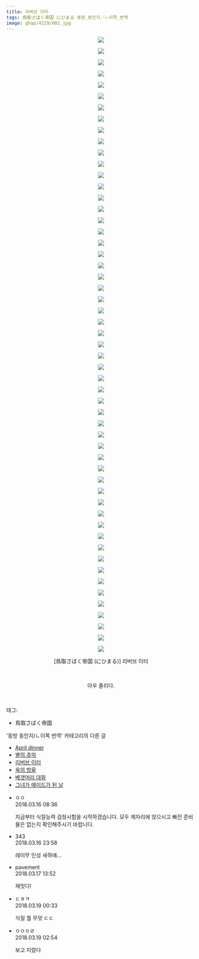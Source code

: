 ```yaml
---
title: 리버브 이터
tags: 鳥取さばく帝国 にひまる 동방_동인지／ㄴ이쪽_번역
image: ghap/4229/001.jpg
---
```

<div class="article">
<p style="text-align: center; clear: none; float: none;"><img src="{{ site.nasurl }}/ghap/4229/001.jpg"/></p>
<p style="text-align: center; clear: none; float: none;"><img src="{{ site.nasurl }}/ghap/4229/002.jpg"/></p>
<p style="text-align: center; clear: none; float: none;"><img src="{{ site.nasurl }}/ghap/4229/003.jpg"/></p>
<p style="text-align: center; clear: none; float: none;"><img src="{{ site.nasurl }}/ghap/4229/004.jpg"/></p>
<p style="text-align: center; clear: none; float: none;"><img src="{{ site.nasurl }}/ghap/4229/005.jpg"/></p>
<p style="text-align: center; clear: none; float: none;"><img src="{{ site.nasurl }}/ghap/4229/006.jpg"/></p>
<p style="text-align: center; clear: none; float: none;"><img src="{{ site.nasurl }}/ghap/4229/007.jpg"/></p>
<p style="text-align: center; clear: none; float: none;"><img src="{{ site.nasurl }}/ghap/4229/008.jpg"/></p>
<p style="text-align: center; clear: none; float: none;"><img src="{{ site.nasurl }}/ghap/4229/009.jpg"/></p>
<p style="text-align: center; clear: none; float: none;"><img src="{{ site.nasurl }}/ghap/4229/010.jpg"/></p>
<p style="text-align: center; clear: none; float: none;"><img src="{{ site.nasurl }}/ghap/4229/011.jpg"/></p>
<p style="text-align: center; clear: none; float: none;"><img src="{{ site.nasurl }}/ghap/4229/012.jpg"/></p>
<p style="text-align: center; clear: none; float: none;"><img src="{{ site.nasurl }}/ghap/4229/013.jpg"/></p>
<p style="text-align: center; clear: none; float: none;"><img src="{{ site.nasurl }}/ghap/4229/014.jpg"/></p>
<p style="text-align: center; clear: none; float: none;"><img src="{{ site.nasurl }}/ghap/4229/015.jpg"/></p>
<p style="text-align: center; clear: none; float: none;"><img src="{{ site.nasurl }}/ghap/4229/016.jpg"/></p>
<p style="text-align: center; clear: none; float: none;"><img src="{{ site.nasurl }}/ghap/4229/017.jpg"/></p>
<p style="text-align: center; clear: none; float: none;"><img src="{{ site.nasurl }}/ghap/4229/018.jpg"/></p>
<p style="text-align: center; clear: none; float: none;"><img src="{{ site.nasurl }}/ghap/4229/019.jpg"/></p>
<p style="text-align: center; clear: none; float: none;"><img src="{{ site.nasurl }}/ghap/4229/020.jpg"/></p>
<p style="text-align: center; clear: none; float: none;"><img src="{{ site.nasurl }}/ghap/4229/021.jpg"/></p>
<p style="text-align: center; clear: none; float: none;"><img src="{{ site.nasurl }}/ghap/4229/022.jpg"/></p>
<p style="text-align: center; clear: none; float: none;"><img src="{{ site.nasurl }}/ghap/4229/023.jpg"/></p>
<p style="text-align: center; clear: none; float: none;"><img src="{{ site.nasurl }}/ghap/4229/024.jpg"/></p>
<p style="text-align: center; clear: none; float: none;"><img src="{{ site.nasurl }}/ghap/4229/025.jpg"/></p>
<p style="text-align: center; clear: none; float: none;"><img src="{{ site.nasurl }}/ghap/4229/026.jpg"/></p>
<p style="text-align: center; clear: none; float: none;"><img src="{{ site.nasurl }}/ghap/4229/027.jpg"/></p>
<p style="text-align: center; clear: none; float: none;"><img src="{{ site.nasurl }}/ghap/4229/028.jpg"/></p>
<p style="text-align: center; clear: none; float: none;"><img src="{{ site.nasurl }}/ghap/4229/029.jpg"/></p>
<p style="text-align: center; clear: none; float: none;"><img src="{{ site.nasurl }}/ghap/4229/030.jpg"/></p>
<p style="text-align: center; clear: none; float: none;"><img src="{{ site.nasurl }}/ghap/4229/031.jpg"/></p>
<p style="text-align: center; clear: none; float: none;"><img src="{{ site.nasurl }}/ghap/4229/032.jpg"/></p>
<p style="text-align: center; clear: none; float: none;"><img src="{{ site.nasurl }}/ghap/4229/033.jpg"/></p>
<p style="text-align: center; clear: none; float: none;"><img src="{{ site.nasurl }}/ghap/4229/034.jpg"/></p>
<p style="text-align: center; clear: none; float: none;"><img src="{{ site.nasurl }}/ghap/4229/035.jpg"/></p>
<p style="text-align: center; clear: none; float: none;"><img src="{{ site.nasurl }}/ghap/4229/036.jpg"/></p>
<p style="text-align: center; clear: none; float: none;"><img src="{{ site.nasurl }}/ghap/4229/037.jpg"/></p>
<p style="text-align: center; clear: none; float: none;"><img src="{{ site.nasurl }}/ghap/4229/038.jpg"/></p>
<p style="text-align: center; clear: none; float: none;"><img src="{{ site.nasurl }}/ghap/4229/039.jpg"/></p>
<p style="text-align: center; clear: none; float: none;"><img src="{{ site.nasurl }}/ghap/4229/040.jpg"/></p>
<p style="text-align: center; clear: none; float: none;"><img src="{{ site.nasurl }}/ghap/4229/041.jpg"/></p>
<p style="text-align: center; clear: none; float: none;"><img src="{{ site.nasurl }}/ghap/4229/042.jpg"/></p>
<p style="text-align: center; clear: none; float: none;"><img src="{{ site.nasurl }}/ghap/4229/043.jpg"/></p>
<p style="text-align: center; clear: none; float: none;"><img src="{{ site.nasurl }}/ghap/4229/044.jpg"/></p>
<p style="text-align: center; clear: none; float: none;"><img src="{{ site.nasurl }}/ghap/4229/045.jpg"/></p>
<p style="text-align: center; clear: none; float: none;"><img src="{{ site.nasurl }}/ghap/4229/046.jpg"/></p>
<p style="text-align: center; clear: none; float: none;"><img src="{{ site.nasurl }}/ghap/4229/047.jpg"/></p>
<p style="text-align: center; clear: none; float: none;"><img src="{{ site.nasurl }}/ghap/4229/048.jpg"/></p>
<p style="text-align: center; clear: none; float: none;"><img src="{{ site.nasurl }}/ghap/4229/049.jpg"/></p>
<p style="text-align: center; clear: none; float: none;"><img src="{{ site.nasurl }}/ghap/4229/050.jpg"/></p>
<p style="text-align: center; clear: none; float: none;"><img src="{{ site.nasurl }}/ghap/4229/051.jpg"/></p>
<p style="text-align: center; clear: none; float: none;"><img src="{{ site.nasurl }}/ghap/4229/052.jpg"/></p>
<p style="text-align: center; clear: none; float: none;"><img src="{{ site.nasurl }}/ghap/4229/053.jpg"/></p>
<p style="text-align: center; clear: none; float: none;"><img src="{{ site.nasurl }}/ghap/4229/054.jpg"/></p>
<p style="text-align: center; clear: none; float: none;"><img src="{{ site.nasurl }}/ghap/4229/055.jpg"/></p>
<p style="text-align: center; clear: none; float: none;">[鳥取さばく帝国 (にひまる)] 리버브 이터</p>
<p style="text-align: center; clear: none; float: none;"><br/></p>
<p style="text-align: center; clear: none; float: none;">아우 졸리다.</p>
<p><br/></p>
</div><div class="tagTrail">
<p>태그: </p>
<ul>
<li>鳥取さばく帝国</li>
</ul>
</div><div class="another">
<p>'동방 동인지/ㄴ이쪽 번역' 카테고리의 다른 글</p>
<ul>
<li><a href="/2018-03-23-ghap_4235">April dinner</a></li>
<li><a href="/2018-03-18-ghap_4234">별의 추억</a></li>
<li><a href="/2018-03-16-ghap_4229">리버브 이터</a></li>
<li><a href="/2018-03-10-ghap_4225">옥의 방울</a></li>
<li><a href="/2018-03-08-ghap_4219">베갯머리 대화</a></li>
<li><a href="/2018-03-07-ghap_4218">그녀가 메이드가 된 날</a></li>
</ul>
</div><div class="cb_module cb_fluid">
<div class="cb_wrt cb_profile">
<div class="comment">
<ul>
<li class="cb_thumb_off" id="comment15220197">
<div class="cb_comment_area">
<div class="cb_info_area">
<div class="cb_section">
<span class="cb_nick_name">ㅇㅇ</span>
</div>
<div class="cb_section">
<span class="cb_date">2018.03.16 08:36 </span>
</div>
</div>
<div class="cb_dsc_comment">
<p class="cb_dsc">
											지금부터 식질능력 검정시험을 시작하겠습니다. 모두 제자리에 앉으시고 빠진 준비물은 없는지 확인해주시기 바랍니다.
										</p>
</div>
</div></li>
<li class="cb_thumb_off" id="comment15220533">
<div class="cb_comment_area">
<div class="cb_info_area">
<div class="cb_section">
<span class="cb_nick_name">343</span>
</div>
<div class="cb_section">
<span class="cb_date">2018.03.16 23:58 </span>
</div>
</div>
<div class="cb_dsc_comment">
<p class="cb_dsc">
											레이무 인성 새하얘...
										</p>
</div>
</div></li>
<li class="cb_thumb_off" id="comment15220744">
<div class="cb_comment_area">
<div class="cb_info_area">
<div class="cb_section">
<span class="cb_nick_name">pavement</span>
</div>
<div class="cb_section">
<span class="cb_date">2018.03.17 13:52 </span>
</div>
</div>
<div class="cb_dsc_comment">
<p class="cb_dsc">
											재밋다!
										</p>
</div>
</div></li>
<li class="cb_thumb_off" id="comment15221480">
<div class="cb_comment_area">
<div class="cb_info_area">
<div class="cb_section">
<span class="cb_nick_name">ㄷㅎㅋ</span>
</div>
<div class="cb_section">
<span class="cb_date">2018.03.19 00:33 </span>
</div>
</div>
<div class="cb_dsc_comment">
<p class="cb_dsc">
											식질 퀄 무엇 ㄷㄷ
										</p>
</div>
</div></li>
<li class="cb_thumb_off" id="comment15221548">
<div class="cb_comment_area">
<div class="cb_info_area">
<div class="cb_section">
<span class="cb_nick_name">ㅇㅇㅇㄹ</span>
</div>
<div class="cb_section">
<span class="cb_date">2018.03.19 02:54 </span>
</div>
</div>
<div class="cb_dsc_comment">
<p class="cb_dsc">
											보고 지렸다
										</p>
</div>
</div></li>
</ul>
</div>
</div><!-- commentList close -->
</div>